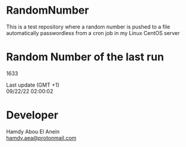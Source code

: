 # RandomNumber    
This is a test repository where a random number is pushed to a file automatically passwordless from a cron job in my Linux CentOS server    
# Random Number of the last run   
1633
      
Last update (GMT +1)    
09/22/22 02:00:02
# Developer    
Hamdy Abou El Anein   
hamdy.aea@protonmail.com
